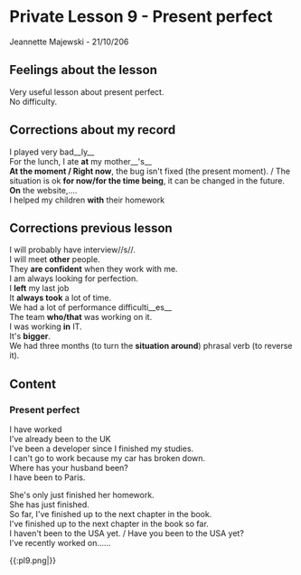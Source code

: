 # Private Lesson 9 - Present perfect
Jeannette Majewski - 21/10/206

## Feelings about the lesson
Very useful lesson about present perfect.  
No difficulty.


## Corrections about my record
I played very bad__ly__  
For the lunch, I ate __at__ my mother__'s__  
__At the moment / Right now__, the bug isn't fixed (the present moment). / The situation is ok __for now/for the time being__, it can be changed in the future.  
__On__ the website,....  
I helped my children __with__ their homework


## Corrections previous lesson
I will probably have interview//s//.  
I will meet __other__ people.  
They __are confident__ when they work with me.  
I am always looking for perfection.  
I __left__ my last job  
It __always took__ a lot of time.  
We had a lot of performance difficulti__es__  
The team __who/that__ was working on it.  
I was working __in__ IT.  
It's __bigger__.  
We had three months (to turn the __situation around__) phrasal verb (to reverse it).


## Content

### Present perfect
I have worked  
I've already been to the UK  
I've been a developer since I finished my studies.  
I can't go to work because my car has broken down.  
Where has your husband been?  
I have been to Paris.  
  
She's only just finished her homework.  
She has just finished.  
So far, I've finished up to the next chapter in the book.  
I've finished up to the next chapter in the book so far.  
I haven't been to the USA yet. / Have you been to the USA yet?  
I've recently worked on......

{{:pl9.png|}}